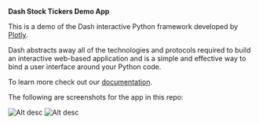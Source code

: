 **Dash Stock Tickers Demo App**

This is a demo of the Dash interactive Python framework developed by [Plotly](https://plot.ly/).

Dash abstracts away all of the technologies and protocols required to build an interactive web-based application and is a simple and effective way to bind a user interface around your Python code.

To learn more check out our [documentation](http://dash-docs.herokuapp.com/dash/).

The following are screenshots for the app in this repo:

![Alt desc](https://github.com/plotly/oil-and-gas/raw/master/Screenshots/Screenshot1.png)
![Alt desc](https://github.com/plotly/oil-and-gas/raw/master/Screenshots/Screenshot2.png)
